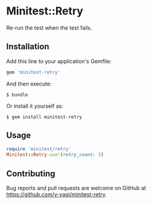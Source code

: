 # Minitest::Retry

Re-run the test when the test fails.

## Installation

Add this line to your application's Gemfile:

```ruby
gem 'minitest-retry'
```

And then execute:

    $ bundle

Or install it yourself as:

    $ gem install minitest-retry

## Usage

```ruby
require 'minitest/retry'
Minitest::Retry.use!(retry_count: 3)
```

## Contributing

Bug reports and pull requests are welcome on GitHub at https://github.com/y-yagi/minitest-retry.

